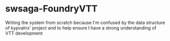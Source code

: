 # swsaga-FoundryVTT
Writing the system from scratch because I'm confused by the data structure of kypvalnx' project and to help ensure I have a strong understanding of VTT development
